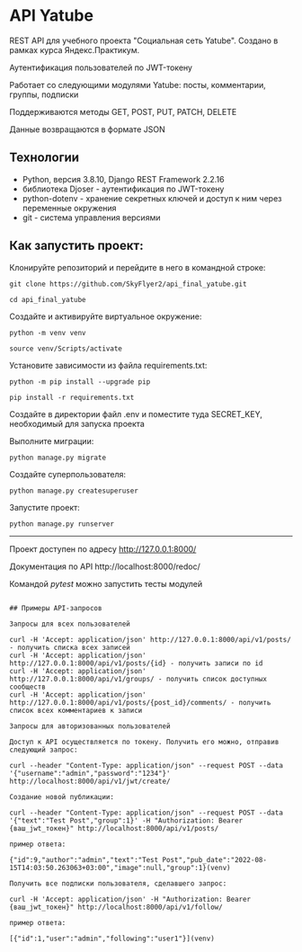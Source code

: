 # API Yatube

REST API для учебного проекта  "Социальная сеть Yatube". Создано в рамках курса Яндекс.Практикум.

Аутентификация пользователей по JWT-токену

Работает со следующими модулями Yatube: посты, комментарии, группы, подписки

Поддерживаются методы GET, POST, PUT, PATCH, DELETE

Данные возвращаются в формате JSON

## Технологии
* Python, версия 3.8.10, Django REST Framework 2.2.16
* библиотека Djoser - аутентификация по JWT-токену
* python-dotenv - хранение секретных ключей и доступ к ним через переменные окружения
* git - система управления версиями


## Как запустить проект:

Клонируйте репозиторий и перейдите в него в командной строке:

```
git clone https://github.com/SkyFlyer2/api_final_yatube.git
```

```
cd api_final_yatube
```

Cоздайте и активируйте виртуальное окружение:

```
python -m venv venv
```

```
source venv/Scripts/activate
```

Установите зависимости из файла requirements.txt:

```
python -m pip install --upgrade pip
```

```
pip install -r requirements.txt
```

Создайте в директории файл .env и поместите туда SECRET_KEY, необходимый для запуска проекта

Выполните миграции:

```
python manage.py migrate
```

Создайте суперпользователя:

```
python manage.py createsuperuser
```

Запустите проект:

```
python manage.py runserver
```
____________________________________

Проект доступен по адресу http://127.0.0.1:8000/

Документация по API http://localhost:8000/redoc/

Командой *pytest* можно запустить тесты модулей
```

## Примеры API-запросов

Запросы для всех пользователей

curl -H 'Accept: application/json' http://127.0.0.1:8000/api/v1/posts/ - получить списка всех записей
curl -H 'Accept: application/json' http://127.0.0.1:8000/api/v1/posts/{id} - получить записи по id
curl -H 'Accept: application/json' http://127.0.0.1:8000/api/v1/groups/ - получить список доступных сообществ
curl -H 'Accept: application/json' http://127.0.0.1:8000/api/v1/posts/{post_id}/comments/ - получить список всех комментариев к записи

Запросы для авторизованных пользователей

Доступ к API осуществляется по токену. Получить его можно, отправив следующий запрос:

curl --header "Content-Type: application/json" --request POST --data '{"username":"admin","password":"1234"}' http://localhost:8000/api/v1/jwt/create/

Создание новой публикации:

curl --header "Content-Type: application/json" --request POST --data '{"text":"Test Post","group":1}' -H "Authorization: Bearer {ваш_jwt_токен}" http://localhost:8000/api/v1/posts/

пример ответа:

{"id":9,"author":"admin","text":"Test Post","pub_date":"2022-08-15T14:03:50.263063+03:00","image":null,"group":1}(venv)

Получить все подписки пользователя, сделавшего запрос:

curl -H 'Accept: application/json' -H "Authorization: Bearer {ваш_jwt_токен}" http://localhost:8000/api/v1/follow/

пример ответа:

[{"id":1,"user":"admin","following":"user1"}](venv)
